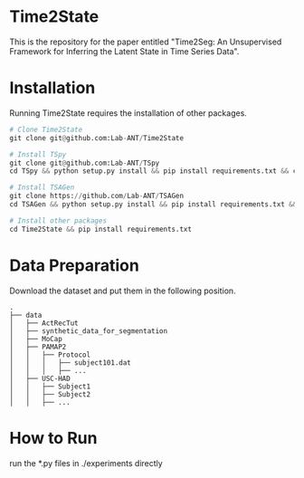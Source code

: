 # Time2State

This is the repository for the paper entitled "Time2Seg: An Unsupervised Framework for Inferring the Latent State in Time Series Data".

# Installation

Running Time2State requires the installation of other packages.

```python
# Clone Time2State
git clone git@github.com:Lab-ANT/Time2State

# Install TSpy
git clone git@github.com:Lab-ANT/TSpy
cd TSpy && python setup.py install && pip install requirements.txt && cd ..

# Install TSAGen
git clone https://github.com/Lab-ANT/TSAGen
cd TSAGen && python setup.py install && pip install requirements.txt && cd ..

# Install other packages
cd Time2State && pip install requirements.txt
```

# Data Preparation

Download the dataset and put them in the following position.

```
.
├── data
│   ├── ActRecTut
│   ├── synthetic_data_for_segmentation
│   ├── MoCap
│   ├── PAMAP2
│   │   ├── Protocol
│   │   │   ├── subject101.dat
│   │   │   ├── ...
│   ├── USC-HAD
│   │   ├── Subject1
│   │   ├── Subject2
│   │   ├── ...
```

# How to Run

run the *.py files in ./experiments directly
